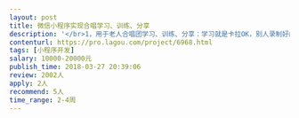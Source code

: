 ```yaml
---                
layout: post       
title: 微信小程序实现合唱学习、训练、分享           
description: '</br>1，用于老人合唱团学习、训练、分享：学习就是卡拉OK，别人录制好的音频用户跟着唱；训练就是把别人唱的静音用户自己唱，分享就是把自己认为唱的比较好的通过小程序转给微信朋友。</br>2，请下载一下chorusclass和choirpractice这两个app，同时关注学习下 录音 微信小程序，其中chorusclass的多音轨有选择的播放及用户的录音功能（插入耳机只录用户的干声，不插耳机则连用户选择的音轨的播放声音都录进去了）；而choirpractice的乐谱播放也是可以借鉴的；那个 录音的微信小程序，我们可以借鉴它转发的功能！</br>3，需求范围：在微信小程序内实现——多音轨播放；录制用户自己的声部（在有选择的多音轨播放的时候）；乐谱的播放（有选择的播放总谱或分声部自己的乐谱）；对音轨播放及对应的乐谱播放能调速（原速，0.8，0.5）；在微信里分享给别人自己录唱的某声部），</br>4，如3描述！</br>5，开发过全k、唱吧、呜呜练声等手机唱歌软件是必须的</br>6，一定要先体验到已经能实现核心技术～在三台手机（一个苹果，二个不同品牌的ANDROID手机）上模拟3个用户内测！</br>'     
contenturl: https://pro.lagou.com/project/6968.html      
tags: [小程序开发]            
salary: 10000-20000元          
publish_time: 2018-03-27 20:39:06         
review: 2002人                   
apply: 2人                   
recommend: 5人                   
time_range: 2-4周              
---                 
```

